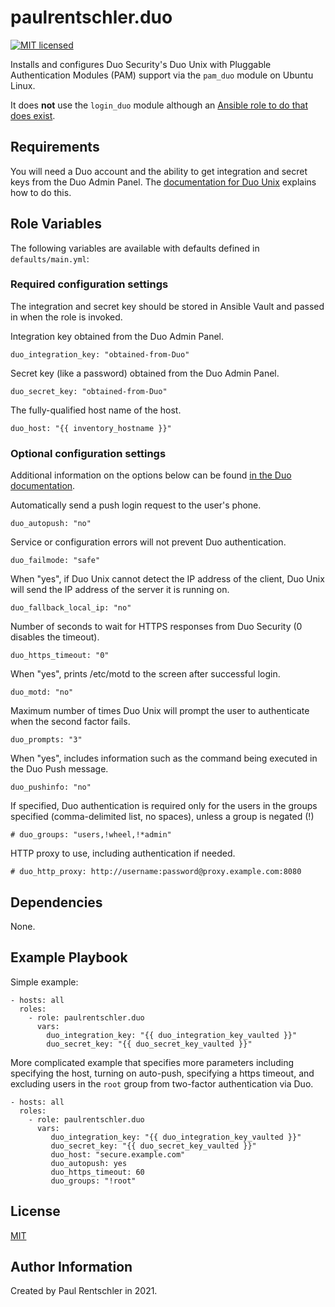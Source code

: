 paulrentschler.duo
==================

[![MIT licensed][mit-badge]][mit-link]

Installs and configures Duo Security's Duo Unix with Pluggable Authentication Modules (PAM) support via the `pam_duo` module on Ubuntu Linux.

It does **not** use the `login_duo` module although an [Ansible role to do that does exist](https://github.com/jlafon/ansible-duo-security).


Requirements
------------

You will need a Duo account and the ability to get integration and secret keys from the Duo Admin Panel. The [documentation for Duo Unix](https://duo.com/docs/duounix) explains how to do this.


Role Variables
--------------

The following variables are available with defaults defined in `defaults/main.yml`:

### Required configuration settings

The integration and secret key should be stored in Ansible Vault and passed in when the role is invoked.

Integration key obtained from the Duo Admin Panel.

    duo_integration_key: "obtained-from-Duo"

Secret key (like a password) obtained from the Duo Admin Panel.

    duo_secret_key: "obtained-from-Duo"

The fully-qualified host name of the host.

    duo_host: "{{ inventory_hostname }}"


### Optional configuration settings

Additional information on the options below can be found [in the Duo documentation](https://duo.com/docs/duounix#duo-configuration-options).

Automatically send a push login request to the user's phone.

    duo_autopush: "no"

Service or configuration errors will not prevent Duo authentication.

    duo_failmode: "safe"

When "yes", if Duo Unix cannot detect the IP address of the client, Duo Unix will send the IP address of the server it is running on.

    duo_fallback_local_ip: "no"

Number of seconds to wait for HTTPS responses from Duo Security (0 disables the timeout).

    duo_https_timeout: "0"

When "yes", prints /etc/motd to the screen after successful login.

    duo_motd: "no"

Maximum number of times Duo Unix will prompt the user to authenticate when the second factor fails.

    duo_prompts: "3"

When "yes", includes information such as the command being executed in the Duo Push message.

    duo_pushinfo: "no"

If specified, Duo authentication is required only for the users in the groups specified (comma-delimited list, no spaces), unless a group is negated (!)

    # duo_groups: "users,!wheel,!*admin"

HTTP proxy to use, including authentication if needed.

    # duo_http_proxy: http://username:password@proxy.example.com:8080


Dependencies
------------

None.


Example Playbook
----------------

Simple example:

    - hosts: all
      roles:
        - role: paulrentschler.duo
          vars:
            duo_integration_key: "{{ duo_integration_key_vaulted }}"
            duo_secret_key: "{{ duo_secret_key_vaulted }}"

More complicated example that specifies more parameters including specifying the host, turning on auto-push, specifying a https timeout, and excluding users in the `root` group from two-factor authentication via Duo.

    - hosts: all
      roles:
        - role: paulrentschler.duo
          vars:
             duo_integration_key: "{{ duo_integration_key_vaulted }}"
             duo_secret_key: "{{ duo_secret_key_vaulted }}"
             duo_host: "secure.example.com"
             duo_autopush: yes
             duo_https_timeout: 60
             duo_groups: "!root"


License
-------

[MIT][mit-link]


Author Information
------------------

Created by Paul Rentschler in 2021.


[mit-badge]: https://img.shields.io/badge/license-MIT-blue.svg
[mit-link]: https://github.com/paulrentschler/ansible-role-duo/blob/master/LICENSE

